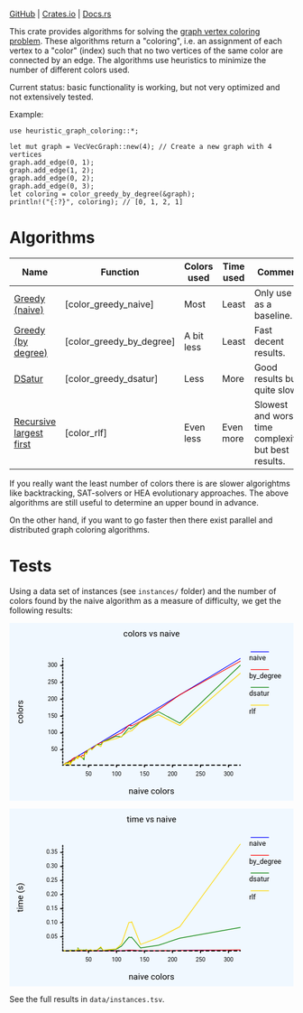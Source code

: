[GitHub](https://github.com/victorvde/heuristic-graph-coloring) | [Crates.io](https://crates.io/crates/heuristic-graph-coloring) | [Docs.rs](https://docs.rs/heuristic-graph-coloring/latest/heuristic-graph-coloring/)

This crate provides algorithms for solving the [graph vertex coloring problem](https://en.wikipedia.org/wiki/Graph_coloring).
These algorithms return a "coloring", i.e. an assignment of each vertex to a "color" (index) such that no two vertices of the same color are connected by an edge.
The algorithms use heuristics to minimize the number of different colors used.

Current status: basic functionality is working, but not very optimized and not extensively tested.

Example:
```
use heuristic_graph_coloring::*;

let mut graph = VecVecGraph::new(4); // Create a new graph with 4 vertices
graph.add_edge(0, 1);
graph.add_edge(1, 2);
graph.add_edge(0, 2);
graph.add_edge(0, 3);
let coloring = color_greedy_by_degree(&graph);
println!("{:?}", coloring); // [0, 1, 2, 1]
```

# Algorithms

Name | Function | Colors used | Time used | Comment
---|---|---|---|---
[Greedy (naive)](https://en.wikipedia.org/wiki/Greedy_coloring) | [color_greedy_naive] | Most | Least | Only use as a baseline.
[Greedy (by degree)](https://en.wikipedia.org/wiki/Greedy_coloring) | [color_greedy_by_degree] | A bit less | Least | Fast decent results.
[DSatur](https://en.wikipedia.org/wiki/DSatur) | [color_greedy_dsatur] | Less | More | Good results but quite slow.
[Recursive largest first](https://en.wikipedia.org/wiki/Recursive_largest_first_algorithm) | [color_rlf] | Even less | Even more | Slowest and worst time complexity, but best results.

If you really want the least number of colors there is are slower algorightms like backtracking, SAT-solvers or HEA evolutionary approaches. The above algorithms are still useful to determine an upper bound in advance.

On the other hand, if you want to go faster then there exist parallel and distributed graph coloring algorithms.

# Tests

Using a data set of instances (see `instances/` folder) and the number of colors found by the naive algorithm as a measure of difficulty, we get the following results:

<svg class="poloto" width="800" height="500" viewBox="0 0 800 500" xmlns="http://www.w3.org/2000/svg"><style>.poloto{stroke-linecap:round;stroke-linejoin:round;font-family:Roboto,sans-serif;font-size:16px;}.poloto_background{fill:AliceBlue;}.poloto_scatter{stroke-width:7}.poloto_tick_line{stroke:gray;stroke-width:0.5}.poloto_line{stroke-width:2}.poloto_text{fill: black;}.poloto_axis_lines{stroke: black;stroke-width:3;fill:none;stroke-dasharray:none}.poloto_title{font-size:24px;dominant-baseline:start;text-anchor:middle;}.poloto_xname{font-size:24px;dominant-baseline:start;text-anchor:middle;}.poloto_yname{font-size:24px;dominant-baseline:start;text-anchor:middle;}.poloto_legend_text{font-size:20px;dominant-baseline:middle;text-anchor:start;}.poloto0stroke{stroke:blue;}.poloto1stroke{stroke:red;}.poloto2stroke{stroke:green;}.poloto3stroke{stroke:gold;}.poloto4stroke{stroke:aqua;}.poloto5stroke{stroke:lime;}.poloto6stroke{stroke:orange;}.poloto7stroke{stroke:chocolate;}.poloto0fill{fill:blue;}.poloto1fill{fill:red;}.poloto2fill{fill:green;}.poloto3fill{fill:gold;}.poloto4fill{fill:aqua;}.poloto5fill{fill:lime;}.poloto6fill{fill:orange;}.poloto7fill{fill:chocolate;}</style><circle  r="1e5" class="poloto_background" /><text  class="poloto_text poloto_legend_text" x="675" y="100" >naive</text><line  class="poloto_line poloto_legend_icon poloto0stroke poloto0legend" stroke="black" x1="680" x2="730" y1="81.25" y2="81.25" /><path  class="poloto_line poloto0stroke" fill="none" stroke="black" d=" M 150.00 400.00 L 151.58 399.05 L 153.15 398.11 L 154.73 397.16 L 156.31 396.21 L 156.31 396.21 L 156.31 396.21 L 157.89 395.27 L 157.89 395.27 L 159.46 394.32 L 159.46 394.32 L 161.04 393.38 L 161.04 393.38 L 162.62 392.43 L 162.62 392.43 L 164.20 391.48 L 164.20 391.48 L 164.20 391.48 L 165.77 390.54 L 167.35 389.59 L 167.35 389.59 L 167.35 389.59 L 168.93 388.64 L 168.93 388.64 L 170.50 387.70 L 170.50 387.70 L 172.08 386.75 L 175.24 384.86 L 175.24 384.86 L 176.81 383.91 L 178.39 382.97 L 178.39 382.97 L 178.39 382.97 L 179.97 382.02 L 183.12 380.13 L 183.12 380.13 L 184.70 379.18 L 186.28 378.23 L 187.85 377.29 L 191.01 375.39 L 191.01 375.39 L 191.01 375.39 L 191.01 375.39 L 191.01 375.39 L 192.59 374.45 L 192.59 374.45 L 192.59 374.45 L 192.59 374.45 L 192.59 374.45 L 192.59 374.45 L 192.59 374.45 L 192.59 374.45 L 197.32 371.61 L 198.90 370.66 L 202.05 368.77 L 205.21 366.88 L 209.94 364.04 L 211.51 363.09 L 213.09 362.15 L 214.67 361.20 L 216.25 360.25 L 217.82 359.31 L 220.98 357.41 L 220.98 357.41 L 228.86 352.68 L 232.02 350.79 L 246.21 342.27 L 257.26 335.65 L 263.56 331.86 L 299.84 310.09 L 315.62 300.63 L 336.12 288.33 L 340.85 285.49 L 342.43 284.54 L 344.01 283.60 L 369.24 268.45 L 419.72 238.17 L 479.65 202.21 L 650.00 100.00" /><text  class="poloto_text poloto_legend_text" x="675" y="150" >by_degree</text><line  class="poloto_line poloto_legend_icon poloto1stroke poloto1legend" stroke="black" x1="680" x2="730" y1="131.25" y2="131.25" /><path  class="poloto_line poloto1stroke" fill="none" stroke="black" d=" M 150.00 400.00 L 151.58 399.05 L 153.15 398.11 L 154.73 397.16 L 156.31 397.16 L 156.31 397.16 L 156.31 396.21 L 157.89 396.21 L 157.89 395.27 L 159.46 392.43 L 159.46 394.32 L 161.04 393.38 L 161.04 395.27 L 162.62 393.38 L 162.62 393.38 L 164.20 391.48 L 164.20 392.43 L 164.20 393.38 L 165.77 393.38 L 167.35 389.59 L 167.35 391.48 L 167.35 391.48 L 168.93 387.70 L 168.93 389.59 L 170.50 392.43 L 170.50 387.70 L 172.08 390.54 L 175.24 385.80 L 175.24 386.75 L 176.81 382.02 L 178.39 386.75 L 178.39 386.75 L 178.39 384.86 L 179.97 380.13 L 183.12 380.13 L 183.12 378.23 L 184.70 382.02 L 186.28 380.13 L 187.85 379.18 L 191.01 375.39 L 191.01 375.39 L 191.01 379.18 L 191.01 375.39 L 191.01 375.39 L 192.59 374.45 L 192.59 379.18 L 192.59 374.45 L 192.59 374.45 L 192.59 374.45 L 192.59 374.45 L 192.59 374.45 L 192.59 376.34 L 197.32 373.50 L 198.90 375.39 L 202.05 376.34 L 205.21 371.61 L 209.94 373.50 L 211.51 364.98 L 213.09 363.09 L 214.67 361.20 L 216.25 361.20 L 217.82 362.15 L 220.98 357.41 L 220.98 357.41 L 228.86 352.68 L 232.02 353.63 L 246.21 342.27 L 257.26 336.59 L 263.56 334.70 L 299.84 315.77 L 315.62 309.15 L 336.12 287.38 L 340.85 289.27 L 342.43 287.38 L 344.01 289.27 L 369.24 276.97 L 419.72 243.85 L 479.65 202.21 L 650.00 107.57" /><text  class="poloto_text poloto_legend_text" x="675" y="200" >dsatur</text><line  class="poloto_line poloto_legend_icon poloto2stroke poloto2legend" stroke="black" x1="680" x2="730" y1="181.25" y2="181.25" /><path  class="poloto_line poloto2stroke" fill="none" stroke="black" d=" M 150.00 400.00 L 151.58 399.05 L 153.15 398.11 L 154.73 397.16 L 156.31 399.05 L 156.31 398.11 L 156.31 396.21 L 157.89 396.21 L 157.89 395.27 L 159.46 394.32 L 159.46 394.32 L 161.04 393.38 L 161.04 395.27 L 162.62 393.38 L 162.62 393.38 L 164.20 391.48 L 164.20 397.16 L 164.20 394.32 L 165.77 394.32 L 167.35 390.54 L 167.35 390.54 L 167.35 391.48 L 168.93 390.54 L 168.93 392.43 L 170.50 393.38 L 170.50 390.54 L 172.08 393.38 L 175.24 388.64 L 175.24 388.64 L 176.81 387.70 L 178.39 387.70 L 178.39 387.70 L 178.39 384.86 L 179.97 385.80 L 183.12 384.86 L 183.12 383.91 L 184.70 382.02 L 186.28 380.13 L 187.85 380.13 L 191.01 375.39 L 191.01 375.39 L 191.01 381.07 L 191.01 375.39 L 191.01 375.39 L 192.59 374.45 L 192.59 381.07 L 192.59 374.45 L 192.59 374.45 L 192.59 374.45 L 192.59 374.45 L 192.59 374.45 L 192.59 380.13 L 197.32 374.45 L 198.90 376.34 L 202.05 377.29 L 205.21 379.18 L 209.94 384.86 L 211.51 368.77 L 213.09 364.04 L 214.67 364.04 L 216.25 364.98 L 217.82 364.04 L 220.98 357.41 L 220.98 357.41 L 228.86 352.68 L 232.02 356.47 L 246.21 342.27 L 257.26 342.27 L 263.56 334.70 L 299.84 318.61 L 315.62 320.50 L 336.12 294.95 L 340.85 297.79 L 342.43 296.85 L 344.01 295.90 L 369.24 278.86 L 419.72 249.53 L 479.65 281.70 L 650.00 118.93" /><text  class="poloto_text poloto_legend_text" x="675" y="250" >rlf</text><line  class="poloto_line poloto_legend_icon poloto3stroke poloto3legend" stroke="black" x1="680" x2="730" y1="231.25" y2="231.25" /><path  class="poloto_line poloto3stroke" fill="none" stroke="black" d=" M 150.00 400.00 L 151.58 399.05 L 153.15 398.11 L 154.73 397.16 L 156.31 399.05 L 156.31 398.11 L 156.31 396.21 L 157.89 396.21 L 157.89 395.27 L 159.46 395.27 L 159.46 394.32 L 161.04 393.38 L 161.04 396.21 L 162.62 393.38 L 162.62 393.38 L 164.20 394.32 L 164.20 396.21 L 164.20 395.27 L 165.77 396.21 L 167.35 391.48 L 167.35 391.48 L 167.35 391.48 L 168.93 391.48 L 168.93 393.38 L 170.50 399.05 L 170.50 390.54 L 172.08 399.05 L 175.24 390.54 L 175.24 389.59 L 176.81 388.64 L 178.39 388.64 L 178.39 387.70 L 178.39 384.86 L 179.97 387.70 L 183.12 386.75 L 183.12 385.80 L 184.70 384.86 L 186.28 380.13 L 187.85 380.13 L 191.01 375.39 L 191.01 375.39 L 191.01 382.02 L 191.01 375.39 L 191.01 375.39 L 192.59 374.45 L 192.59 382.02 L 192.59 374.45 L 192.59 374.45 L 192.59 374.45 L 192.59 374.45 L 192.59 374.45 L 192.59 381.07 L 197.32 374.45 L 198.90 377.29 L 202.05 377.29 L 205.21 381.07 L 209.94 377.29 L 211.51 371.61 L 213.09 364.04 L 214.67 367.82 L 216.25 368.77 L 217.82 368.77 L 220.98 357.41 L 220.98 357.41 L 228.86 352.68 L 232.02 356.47 L 246.21 342.27 L 257.26 347.95 L 263.56 334.70 L 299.84 325.24 L 315.62 319.56 L 336.12 304.42 L 340.85 304.42 L 342.43 303.47 L 344.01 303.47 L 369.24 278.86 L 419.72 258.04 L 479.65 288.33 L 650.00 141.64" /><text  class="poloto_labels poloto_text poloto_title" x="400" y="37.5" >colors vs naive</text><text  class="poloto_labels poloto_text poloto_xname" x="400" y="481.25" >naive colors</text><text  class="poloto_labels poloto_text poloto_yname" transform="rotate(-90,37.5,250)" x="37.5" y="250" >colors</text><text  class="poloto_tick_labels poloto_text" dominant-baseline="middle" text-anchor="start" x="150" y="70" ></text><line  class="poloto_axis_lines" stroke="black" x1="150" x2="144" y1="356.4668769716088" y2="356.4668769716088" /><text  class="poloto_tick_labels poloto_text" dominant-baseline="middle" text-anchor="end" x="135" y="356.4668769716088" >50</text><line  class="poloto_axis_lines" stroke="black" x1="150" x2="144" y1="309.1482649842271" y2="309.1482649842271" /><text  class="poloto_tick_labels poloto_text" dominant-baseline="middle" text-anchor="end" x="135" y="309.1482649842271" >100</text><line  class="poloto_axis_lines" stroke="black" x1="150" x2="144" y1="261.8296529968454" y2="261.8296529968454" /><text  class="poloto_tick_labels poloto_text" dominant-baseline="middle" text-anchor="end" x="135" y="261.8296529968454" >150</text><line  class="poloto_axis_lines" stroke="black" x1="150" x2="144" y1="214.51104100946372" y2="214.51104100946372" /><text  class="poloto_tick_labels poloto_text" dominant-baseline="middle" text-anchor="end" x="135" y="214.51104100946372" >200</text><line  class="poloto_axis_lines" stroke="black" x1="150" x2="144" y1="167.19242902208202" y2="167.19242902208202" /><text  class="poloto_tick_labels poloto_text" dominant-baseline="middle" text-anchor="end" x="135" y="167.19242902208202" >250</text><line  class="poloto_axis_lines" stroke="black" x1="150" x2="144" y1="119.87381703470032" y2="119.87381703470032" /><text  class="poloto_tick_labels poloto_text" dominant-baseline="middle" text-anchor="end" x="135" y="119.87381703470032" >300</text><text  class="poloto_tick_labels poloto_text" dominant-baseline="middle" text-anchor="start" x="440.00000000000006" y="70" ></text><line  class="poloto_axis_lines" stroke="black" x1="222.55520504731862" x2="222.55520504731862" y1="400" y2="405" /><text  class="poloto_tick_labels poloto_text" dominant-baseline="start" text-anchor="middle" x="222.55520504731862" y="430" >50</text><line  class="poloto_axis_lines" stroke="black" x1="301.4195583596214" x2="301.4195583596214" y1="400" y2="405" /><text  class="poloto_tick_labels poloto_text" dominant-baseline="start" text-anchor="middle" x="301.4195583596214" y="430" >100</text><line  class="poloto_axis_lines" stroke="black" x1="380.2839116719243" x2="380.2839116719243" y1="400" y2="405" /><text  class="poloto_tick_labels poloto_text" dominant-baseline="start" text-anchor="middle" x="380.2839116719243" y="430" >150</text><line  class="poloto_axis_lines" stroke="black" x1="459.1482649842271" x2="459.1482649842271" y1="400" y2="405" /><text  class="poloto_tick_labels poloto_text" dominant-baseline="start" text-anchor="middle" x="459.1482649842271" y="430" >200</text><line  class="poloto_axis_lines" stroke="black" x1="538.01261829653" x2="538.01261829653" y1="400" y2="405" /><text  class="poloto_tick_labels poloto_text" dominant-baseline="start" text-anchor="middle" x="538.01261829653" y="430" >250</text><line  class="poloto_axis_lines" stroke="black" x1="616.8769716088327" x2="616.8769716088327" y1="400" y2="405" /><text  class="poloto_tick_labels poloto_text" dominant-baseline="start" text-anchor="middle" x="616.8769716088327" y="430" >300</text><path  stroke="black" fill="none" class="poloto_axis_lines" style="stroke-dasharray:7.886435331230284;stroke-dashoffset:-72.55520504731861;" d=" M 150 400 L 650 400" /><path  stroke="black" fill="none" class="poloto_axis_lines" style="stroke-dasharray:4.73186119873817;stroke-dashoffset:-43.53312302839117;" d=" M 150 400 L 150 100" /></svg>

<svg class="poloto" width="800" height="500" viewBox="0 0 800 500" xmlns="http://www.w3.org/2000/svg"><style>.poloto{stroke-linecap:round;stroke-linejoin:round;font-family:Roboto,sans-serif;font-size:16px;}.poloto_background{fill:AliceBlue;}.poloto_scatter{stroke-width:7}.poloto_tick_line{stroke:gray;stroke-width:0.5}.poloto_line{stroke-width:2}.poloto_text{fill: black;}.poloto_axis_lines{stroke: black;stroke-width:3;fill:none;stroke-dasharray:none}.poloto_title{font-size:24px;dominant-baseline:start;text-anchor:middle;}.poloto_xname{font-size:24px;dominant-baseline:start;text-anchor:middle;}.poloto_yname{font-size:24px;dominant-baseline:start;text-anchor:middle;}.poloto_legend_text{font-size:20px;dominant-baseline:middle;text-anchor:start;}.poloto0stroke{stroke:blue;}.poloto1stroke{stroke:red;}.poloto2stroke{stroke:green;}.poloto3stroke{stroke:gold;}.poloto4stroke{stroke:aqua;}.poloto5stroke{stroke:lime;}.poloto6stroke{stroke:orange;}.poloto7stroke{stroke:chocolate;}.poloto0fill{fill:blue;}.poloto1fill{fill:red;}.poloto2fill{fill:green;}.poloto3fill{fill:gold;}.poloto4fill{fill:aqua;}.poloto5fill{fill:lime;}.poloto6fill{fill:orange;}.poloto7fill{fill:chocolate;}</style><circle  r="1e5" class="poloto_background" /><text  class="poloto_text poloto_legend_text" x="675" y="100" >naive</text><line  class="poloto_line poloto_legend_icon poloto0stroke poloto0legend" stroke="black" x1="680" x2="730" y1="81.25" y2="81.25" /><path  class="poloto_line poloto0stroke" fill="none" stroke="black" d=" M 150.00 400.00 L 151.58 400.00 L 153.15 400.00 L 154.73 399.99 L 156.31 400.00 L 156.31 399.99 L 156.31 399.99 L 157.89 399.99 L 157.89 399.99 L 159.46 399.99 L 159.46 399.99 L 161.04 399.99 L 161.04 400.00 L 162.62 399.99 L 162.62 399.99 L 164.20 399.99 L 164.20 399.95 L 164.20 399.97 L 165.77 399.95 L 167.35 399.99 L 167.35 399.96 L 167.35 399.97 L 168.93 399.99 L 168.93 399.99 L 170.50 399.93 L 170.50 399.98 L 172.08 399.93 L 175.24 399.98 L 175.24 399.92 L 176.81 399.97 L 178.39 399.93 L 178.39 399.93 L 178.39 399.98 L 179.97 399.97 L 183.12 399.96 L 183.12 399.95 L 184.70 399.97 L 186.28 399.93 L 187.85 399.92 L 191.01 399.95 L 191.01 399.95 L 191.01 399.89 L 191.01 399.98 L 191.01 399.98 L 192.59 399.98 L 192.59 399.89 L 192.59 399.98 L 192.59 399.92 L 192.59 399.93 L 192.59 399.98 L 192.59 399.98 L 192.59 399.72 L 197.32 399.98 L 198.90 399.87 L 202.05 399.88 L 205.21 399.91 L 209.94 399.90 L 211.51 399.91 L 213.09 399.97 L 214.67 399.88 L 216.25 399.88 L 217.82 399.88 L 220.98 399.98 L 220.98 399.98 L 228.86 399.91 L 232.02 399.96 L 246.21 399.95 L 257.26 399.69 L 263.56 399.96 L 299.84 399.85 L 315.62 399.69 L 336.12 398.87 L 340.85 398.89 L 342.43 398.89 L 344.01 398.85 L 369.24 399.62 L 419.72 399.46 L 479.65 398.94 L 650.00 397.74" /><text  class="poloto_text poloto_legend_text" x="675" y="150" >by_degree</text><line  class="poloto_line poloto_legend_icon poloto1stroke poloto1legend" stroke="black" x1="680" x2="730" y1="131.25" y2="131.25" /><path  class="poloto_line poloto1stroke" fill="none" stroke="black" d=" M 150.00 400.00 L 151.58 400.00 L 153.15 400.00 L 154.73 399.99 L 156.31 400.00 L 156.31 399.99 L 156.31 399.98 L 157.89 399.99 L 157.89 399.98 L 159.46 399.99 L 159.46 399.99 L 161.04 399.99 L 161.04 399.99 L 162.62 399.98 L 162.62 399.99 L 164.20 399.99 L 164.20 399.92 L 164.20 399.96 L 165.77 399.92 L 167.35 399.98 L 167.35 399.93 L 167.35 399.94 L 168.93 399.98 L 168.93 399.98 L 170.50 399.90 L 170.50 399.97 L 172.08 399.90 L 175.24 399.96 L 175.24 399.87 L 176.81 399.96 L 178.39 399.90 L 178.39 399.90 L 178.39 399.97 L 179.97 399.95 L 183.12 399.94 L 183.12 399.93 L 184.70 399.96 L 186.28 399.89 L 187.85 399.89 L 191.01 399.91 L 191.01 399.93 L 191.01 399.85 L 191.01 399.97 L 191.01 399.97 L 192.59 399.97 L 192.59 399.84 L 192.59 399.97 L 192.59 399.90 L 192.59 399.90 L 192.59 399.97 L 192.59 399.97 L 192.59 399.58 L 197.32 399.96 L 198.90 399.83 L 202.05 399.84 L 205.21 399.88 L 209.94 399.86 L 211.51 399.88 L 213.09 399.95 L 214.67 399.83 L 216.25 399.84 L 217.82 399.84 L 220.98 399.97 L 220.98 399.97 L 228.86 399.88 L 232.02 399.95 L 246.21 399.93 L 257.26 399.55 L 263.56 399.93 L 299.84 399.82 L 315.62 399.52 L 336.12 398.35 L 340.85 398.38 L 342.43 398.43 L 344.01 398.35 L 369.24 399.59 L 419.72 399.33 L 479.65 399.07 L 650.00 397.28" /><text  class="poloto_text poloto_legend_text" x="675" y="200" >dsatur</text><line  class="poloto_line poloto_legend_icon poloto2stroke poloto2legend" stroke="black" x1="680" x2="730" y1="181.25" y2="181.25" /><path  class="poloto_line poloto2stroke" fill="none" stroke="black" d=" M 150.00 400.00 L 151.58 399.99 L 153.15 399.96 L 154.73 399.89 L 156.31 399.96 L 156.31 399.85 L 156.31 399.66 L 157.89 399.87 L 157.89 399.82 L 159.46 399.88 L 159.46 399.93 L 161.04 399.92 L 161.04 399.93 L 162.62 399.84 L 162.62 399.88 L 164.20 399.81 L 164.20 399.01 L 164.20 399.46 L 165.77 399.02 L 167.35 399.64 L 167.35 399.42 L 167.35 399.42 L 168.93 399.61 L 168.93 399.73 L 170.50 398.32 L 170.50 399.48 L 172.08 398.42 L 175.24 399.31 L 175.24 397.98 L 176.81 399.09 L 178.39 398.69 L 178.39 398.66 L 178.39 399.71 L 179.97 398.88 L 183.12 398.58 L 183.12 398.22 L 184.70 399.45 L 186.28 398.71 L 187.85 398.69 L 191.01 398.63 L 191.01 398.77 L 191.01 397.43 L 191.01 399.54 L 191.01 399.55 L 192.59 399.50 L 192.59 397.44 L 192.59 399.49 L 192.59 397.97 L 192.59 398.00 L 192.59 399.50 L 192.59 399.50 L 192.59 391.43 L 197.32 399.48 L 198.90 397.34 L 202.05 397.39 L 205.21 397.95 L 209.94 397.38 L 211.51 397.77 L 213.09 399.23 L 214.67 396.77 L 216.25 396.84 L 217.82 396.85 L 220.98 399.50 L 220.98 399.51 L 228.86 397.41 L 232.02 399.09 L 246.21 398.44 L 257.26 390.88 L 263.56 398.74 L 299.84 396.12 L 315.62 386.77 L 336.12 361.87 L 340.85 362.39 L 342.43 362.16 L 344.01 361.72 L 369.24 391.97 L 419.72 384.30 L 479.65 364.47 L 650.00 334.37" /><text  class="poloto_text poloto_legend_text" x="675" y="250" >rlf</text><line  class="poloto_line poloto_legend_icon poloto3stroke poloto3legend" stroke="black" x1="680" x2="730" y1="231.25" y2="231.25" /><path  class="poloto_line poloto3stroke" fill="none" stroke="black" d=" M 150.00 400.00 L 151.58 400.00 L 153.15 399.99 L 154.73 399.96 L 156.31 399.99 L 156.31 399.92 L 156.31 399.87 L 157.89 399.92 L 157.89 399.91 L 159.46 399.96 L 159.46 399.96 L 161.04 399.96 L 161.04 399.98 L 162.62 399.91 L 162.62 399.95 L 164.20 399.93 L 164.20 399.23 L 164.20 399.69 L 165.77 399.24 L 167.35 399.85 L 167.35 398.99 L 167.35 398.95 L 168.93 399.84 L 168.93 399.90 L 170.50 399.25 L 170.50 399.77 L 172.08 399.25 L 175.24 399.68 L 175.24 398.59 L 176.81 399.55 L 178.39 398.88 L 178.39 398.88 L 178.39 399.84 L 179.97 399.41 L 183.12 399.22 L 183.12 399.01 L 184.70 399.70 L 186.28 398.71 L 187.85 398.72 L 191.01 398.86 L 191.01 398.94 L 191.01 398.06 L 191.01 399.66 L 191.01 399.66 L 192.59 399.66 L 192.59 398.08 L 192.59 399.67 L 192.59 398.00 L 192.59 398.08 L 192.59 399.66 L 192.59 399.66 L 192.59 393.08 L 197.32 399.66 L 198.90 397.77 L 202.05 397.76 L 205.21 398.71 L 209.94 398.33 L 211.51 398.22 L 213.09 399.37 L 214.67 397.26 L 216.25 397.24 L 217.82 397.37 L 220.98 399.58 L 220.98 399.49 L 228.86 396.60 L 232.02 399.15 L 246.21 398.06 L 257.26 388.44 L 263.56 398.37 L 299.84 394.80 L 315.62 380.48 L 336.12 320.37 L 340.85 319.83 L 342.43 320.23 L 344.01 317.92 L 369.24 382.18 L 419.72 363.22 L 479.65 332.40 L 650.00 100.00" /><text  class="poloto_labels poloto_text poloto_title" x="400" y="37.5" >time vs naive</text><text  class="poloto_labels poloto_text poloto_xname" x="400" y="481.25" >naive colors</text><text  class="poloto_labels poloto_text poloto_yname" transform="rotate(-90,37.5,250)" x="37.5" y="250" >time (s)</text><text  class="poloto_tick_labels poloto_text" dominant-baseline="middle" text-anchor="start" x="150" y="70" ></text><line  class="poloto_axis_lines" stroke="black" x1="150" x2="144" y1="360.4523453069894" y2="360.4523453069894" /><text  class="poloto_tick_labels poloto_text" dominant-baseline="middle" text-anchor="end" x="135" y="360.4523453069894" >0.05</text><line  class="poloto_axis_lines" stroke="black" x1="150" x2="144" y1="320.90410767295606" y2="320.90410767295606" /><text  class="poloto_tick_labels poloto_text" dominant-baseline="middle" text-anchor="end" x="135" y="320.90410767295606" >0.10</text><line  class="poloto_axis_lines" stroke="black" x1="150" x2="144" y1="281.3558700389227" y2="281.3558700389227" /><text  class="poloto_tick_labels poloto_text" dominant-baseline="middle" text-anchor="end" x="135" y="281.3558700389227" >0.15</text><line  class="poloto_axis_lines" stroke="black" x1="150" x2="144" y1="241.80763240488943" y2="241.80763240488943" /><text  class="poloto_tick_labels poloto_text" dominant-baseline="middle" text-anchor="end" x="135" y="241.80763240488943" >0.20</text><line  class="poloto_axis_lines" stroke="black" x1="150" x2="144" y1="202.2593947708561" y2="202.2593947708561" /><text  class="poloto_tick_labels poloto_text" dominant-baseline="middle" text-anchor="end" x="135" y="202.2593947708561" >0.25</text><line  class="poloto_axis_lines" stroke="black" x1="150" x2="144" y1="162.71115713682275" y2="162.71115713682275" /><text  class="poloto_tick_labels poloto_text" dominant-baseline="middle" text-anchor="end" x="135" y="162.71115713682275" >0.30</text><line  class="poloto_axis_lines" stroke="black" x1="150" x2="144" y1="123.16291950278946" y2="123.16291950278946" /><text  class="poloto_tick_labels poloto_text" dominant-baseline="middle" text-anchor="end" x="135" y="123.16291950278946" >0.35</text><text  class="poloto_tick_labels poloto_text" dominant-baseline="middle" text-anchor="start" x="440.00000000000006" y="70" ></text><line  class="poloto_axis_lines" stroke="black" x1="222.55520504731862" x2="222.55520504731862" y1="400" y2="405" /><text  class="poloto_tick_labels poloto_text" dominant-baseline="start" text-anchor="middle" x="222.55520504731862" y="430" >50</text><line  class="poloto_axis_lines" stroke="black" x1="301.4195583596214" x2="301.4195583596214" y1="400" y2="405" /><text  class="poloto_tick_labels poloto_text" dominant-baseline="start" text-anchor="middle" x="301.4195583596214" y="430" >100</text><line  class="poloto_axis_lines" stroke="black" x1="380.2839116719243" x2="380.2839116719243" y1="400" y2="405" /><text  class="poloto_tick_labels poloto_text" dominant-baseline="start" text-anchor="middle" x="380.2839116719243" y="430" >150</text><line  class="poloto_axis_lines" stroke="black" x1="459.1482649842271" x2="459.1482649842271" y1="400" y2="405" /><text  class="poloto_tick_labels poloto_text" dominant-baseline="start" text-anchor="middle" x="459.1482649842271" y="430" >200</text><line  class="poloto_axis_lines" stroke="black" x1="538.01261829653" x2="538.01261829653" y1="400" y2="405" /><text  class="poloto_tick_labels poloto_text" dominant-baseline="start" text-anchor="middle" x="538.01261829653" y="430" >250</text><line  class="poloto_axis_lines" stroke="black" x1="616.8769716088327" x2="616.8769716088327" y1="400" y2="405" /><text  class="poloto_tick_labels poloto_text" dominant-baseline="start" text-anchor="middle" x="616.8769716088327" y="430" >300</text><path  stroke="black" fill="none" class="poloto_axis_lines" style="stroke-dasharray:7.886435331230284;stroke-dashoffset:-72.55520504731861;" d=" M 150 400 L 650 400" /><path  stroke="black" fill="none" class="poloto_axis_lines" style="stroke-dasharray:3.9548237634033327;stroke-dashoffset:-39.5476546930106;" d=" M 150 400 L 150 100.00000000000006" /></svg>

See the full results in `data/instances.tsv`.
